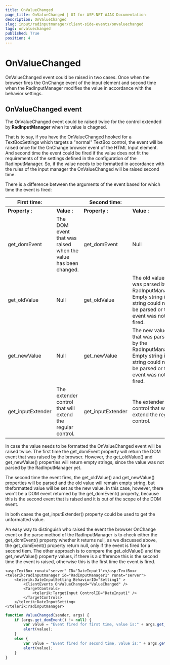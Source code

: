 ```yaml
---
title: OnValueChanged
page_title: OnValueChanged | UI for ASP.NET AJAX Documentation
description: OnValueChanged
slug: input/radinputmanager/client-side-events/onvaluechanged
tags: onvaluechanged
published: True
position: 4
---
```


# OnValueChanged



OnValueChanged event could be raised in two cases. Once when the browser fires the OnChange event of the input element and second time when the RadInputManager modifies the value in accordance with the behavior settings.

## OnValueChanged event

The OnValueChanged event could be raised twice for the control extended by **RadInputManager** when its value is chagned.

That is to say, if you have the OnValueChanged hooked for a TextBoxSettings which targets a "normal" TextBox control, the event will be raised once for the OnChange browser event of the HTML Input element. And second time the event could be fired if the value does not fit the requirements of the settings defined in the configuration of the RadInputManager. So, if the value needs to be formatted in accordance with the rules of the input manager the OnValueChanged will be raised second time.

There is a difference between the arguments of the event based for which time the event is fired:


| First time: |  | Second time: |  |
| ------ | ------ | ------ | ------ |
| **Property** :| **Value** :| **Property** :| **Value** :|
|get_domEvent|The DOM event that was raised when the value has been changed.|get_domEvent|Null|
|get_oldValue|Null|get_oldValue|The old value that was parsed by the RadInputManager. Empty string if the string could not be parsed or the event was not fired.|
|get_newValue|Null|get_newValue|The new value that was parsed by the RadInputManager. Empty string if the string could not be parsed or the event was not fired.|
|get_inputExtender|The extender control that will extend the regular control.|get_inputExtender|The extender control that will extend the regular control.|

In case the value needs to be formatted the OnValueChanged event will be raised twice. The first time the get_domEvent property will return the DOM event	that was raised by the browser. However, the get_oldValue() and get_newValue() properties will return empty strings, since the value was not parsed	by the RadInputManager yet.

The second time the event fires, the get_oldValue() and get_newValue() properties will be parsed and the old value will remain empty string, but theformatted value will be set as the new value. In this case, however, there won't be a DOM event returned by the get_domEvent() property, because this is the second	event that is raised and it is out of the scope of the DOM event.

In both cases the get_inputExtender() property could be used to get the unformatted value.

An easy way to distinguish who raised the event the browser OnChange event or the parse method of the RadInputManager is to check either the get_domEvent() property	whether it returns null, as we discussed above, the get_domEvent() property return null, only if the event is fired for a second tiem. The other approach is	to compare the get_oldValue() and the get_newValue() property values, if there is a difference this is the second time the event is raised, otherwise this	is the first time the event is fired.



````ASPNET
<asp:TextBox runat="server" ID="DateInput1"></asp:TextBox>
<telerik:radinputmanager id="RadInputManager1" runat="server">
	<telerik:DateInputSetting BehaviorID="Setting1" >
		<ClientEvents OnValueChanged="ValueChanged" />
		<TargetControls>                   
			<telerik:TargetInput ControlID="DateInput1" />
		</TargetControls>                
	</telerik:DateInputSetting>
</telerik:radinputmanager>
````
````JavaScript
function ValueChanged(sender, args) {
	if (args.get_domEvent() != null) {
		var value = "Event fired for first time, value is:" + args.get_inputExtender().get_value();
		alert(value);
	}
	else {
		var value = "Event fired for second time, value is:" + args.get_newValue();
		alert(value);
	}
}
````

